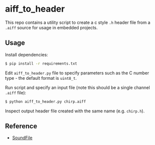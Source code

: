 # aiff_to_header

This repo contains a utility script to create a c style `.h` header file from a `.aiff` source for usage in embedded projects.

## Usage

Install dependencies:

```bash
$ pip install -r requirements.txt
```

Edit `aiff_to_header.py` file to specify parameters such as the C number type - the default format is `uint8_t`.

Run script and specify an input file (note this should be a single channel `.aiff` file):

```bash
$ python aiff_to_header.py chirp.aiff
```

Inspect output header file created with the same name (e.g. `chirp.h`).

## Reference

- [SoundFile](https://pypi.org/project/SoundFile/)

